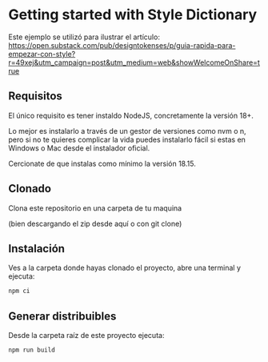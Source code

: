 # Getting started with Style Dictionary

Este ejemplo se utilizó para ilustrar el artículo: https://open.substack.com/pub/designtokenses/p/guia-rapida-para-empezar-con-style?r=49xej&utm_campaign=post&utm_medium=web&showWelcomeOnShare=true

## Requisitos
El único requisito es tener instaldo NodeJS, concretamente la versión 18+.

Lo mejor es instalarlo a través de un gestor de versiones como nvm o n, pero si no te quieres complicar la vida puedes instalarlo fácil si estas en Windows o Mac desde el instalador oficial.

Cercionate de que instalas como mínimo la versión 18.15.

## Clonado
Clona este repositorio en una carpeta de tu maquina

(bien descargando el zip desde aquí o con git clone)

## Instalación
Ves a la carpeta donde hayas clonado el proyecto, abre una terminal y ejecuta:

```bash
npm ci
```

## Generar distribuibles
Desde la carpeta raíz de este proyecto ejecuta:
```bash
npm run build
```

